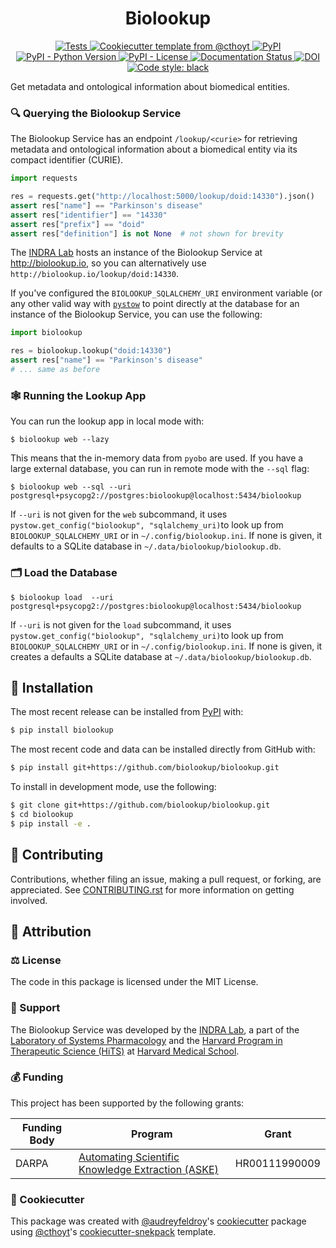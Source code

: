 <!--
<p align="center">
  <img src="https://github.com/biolookup/biolookup/raw/main/docs/source/logo.png" height="150">
</p>
-->

<h1 align="center">
  Biolookup
</h1>

<p align="center">
    <a href="https://github.com/biolookup/biolookup/actions?query=workflow%3ATests">
        <img alt="Tests" src="https://github.com/biolookup/biolookup/workflows/Tests/badge.svg" />
    </a>
    <a href="https://github.com/cthoyt/cookiecutter-python-package">
        <img alt="Cookiecutter template from @cthoyt" src="https://img.shields.io/badge/Cookiecutter-python--package-yellow" /> 
    </a>
    <a href="https://pypi.org/project/biolookup">
        <img alt="PyPI" src="https://img.shields.io/pypi/v/biolookup" />
    </a>
    <a href="https://pypi.org/project/biolookup">
        <img alt="PyPI - Python Version" src="https://img.shields.io/pypi/pyversions/biolookup" />
    </a>
    <a href="https://github.com/biolookup/biolookup/blob/main/LICENSE">
        <img alt="PyPI - License" src="https://img.shields.io/pypi/l/biolookup" />
    </a>
    <a href='https://biolookup.readthedocs.io/en/latest/?badge=latest'>
        <img src='https://readthedocs.org/projects/biolookup/badge/?version=latest' alt='Documentation Status' />
    </a>
    <a href="https://zenodo.org/badge/latestdoi/400996921">
        <img src="https://zenodo.org/badge/400996921.svg" alt="DOI">
    </a>
    <a href='https://github.com/psf/black'>
        <img src='https://img.shields.io/badge/code%20style-black-000000.svg' alt='Code style: black' />
    </a>
</p>

Get metadata and ontological information about biomedical entities.

### 🔍 Querying the Biolookup Service

The Biolookup Service has an endpoint `/lookup/<curie>` for retrieving metadata
and ontological information about a biomedical entity via its compact identifier (CURIE).

```python
import requests

res = requests.get("http://localhost:5000/lookup/doid:14330").json()
assert res["name"] == "Parkinson's disease"
assert res["identifier"] == "14330"
assert res["prefix"] == "doid"
assert res["definition"] is not None  # not shown for brevity
```

The [INDRA Lab](https://indralab.github.io) hosts an instance of the Biolookup Service at 
http://biolookup.io, so you can alternatively use `http://biolookup.io/lookup/doid:14330`.

If you've configured the `BIOLOOKUP_SQLALCHEMY_URI` environment variable (or any other valid way
with [`pystow`](https://github.com/cthoyt/pystow) to point directly at the database for an instance
of the Biolookup Service, you can use the following:

```python
import biolookup

res = biolookup.lookup("doid:14330")
assert res["name"] == "Parkinson's disease"
# ... same as before
```

### 🕸️ Running the Lookup App

You can run the lookup app in local mode with:

```shell
$ biolookup web --lazy
```

This means that the in-memory data from `pyobo` are used. If you have a large external database, you
can run in remote mode with the `--sql` flag:

```shell
$ biolookup web --sql --uri postgresql+psycopg2://postgres:biolookup@localhost:5434/biolookup
```

If `--uri` is not given for the `web` subcommand, it
uses `pystow.get_config("biolookup", "sqlalchemy_uri)`to look up from `BIOLOOKUP_SQLALCHEMY_URI` or
in `~/.config/biolookup.ini`. If none is given, it defaults to a SQLite database
in `~/.data/biolookup/biolookup.db`.

### 🗂️ Load the Database

```shell
$ biolookup load  --uri postgresql+psycopg2://postgres:biolookup@localhost:5434/biolookup
```

If `--uri` is not given for the `load` subcommand, it
uses `pystow.get_config("biolookup", "sqlalchemy_uri)`to look up from `BIOLOOKUP_SQLALCHEMY_URI` or
in `~/.config/biolookup.ini`. If none is given, it creates a defaults a SQLite database
at `~/.data/biolookup/biolookup.db`.

## 🚀 Installation

The most recent release can be installed from
[PyPI](https://pypi.org/project/biolookup/) with:

```bash
$ pip install biolookup
```

The most recent code and data can be installed directly from GitHub with:

```bash
$ pip install git+https://github.com/biolookup/biolookup.git
```

To install in development mode, use the following:

```bash
$ git clone git+https://github.com/biolookup/biolookup.git
$ cd biolookup
$ pip install -e .
```

## 👐 Contributing

Contributions, whether filing an issue, making a pull request, or forking, are appreciated. See
[CONTRIBUTING.rst](https://github.com/biolookup/biolookup/blob/master/CONTRIBUTING.rst) for more
information on getting involved.

## 👀 Attribution

### ⚖️ License

The code in this package is licensed under the MIT License.

<!--
### 📖 Citation

Citation goes here!
-->

### 🎁 Support

The Biolookup Service was developed by the [INDRA Lab](https://indralab.github.io), a part of the
[Laboratory of Systems Pharmacology](https://hits.harvard.edu/the-program/laboratory-of-systems-pharmacology/about/)
and the [Harvard Program in Therapeutic Science (HiTS)](https://hits.harvard.edu)
at [Harvard Medical School](https://hms.harvard.edu/).

### 💰 Funding

This project has been supported by the following grants:

| Funding Body                                             | Program                                                                                                                       | Grant           |
|----------------------------------------------------------|-------------------------------------------------------------------------------------------------------------------------------|-----------------|
| DARPA                                                    | [Automating Scientific Knowledge Extraction (ASKE)](https://www.darpa.mil/program/automating-scientific-knowledge-extraction) | HR00111990009   |

### 🍪 Cookiecutter

This package was created with [@audreyfeldroy](https://github.com/audreyfeldroy)'s
[cookiecutter](https://github.com/cookiecutter/cookiecutter) package
using [@cthoyt](https://github.com/cthoyt)'s
[cookiecutter-snekpack](https://github.com/cthoyt/cookiecutter-snekpack) template.
